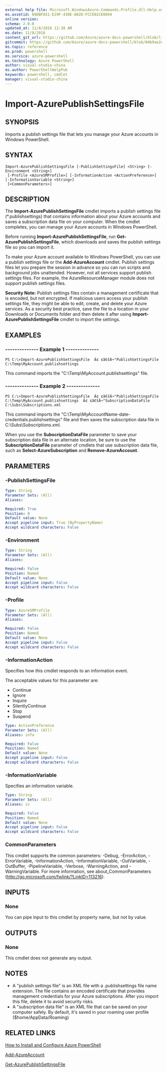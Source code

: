```yaml
---
external help file: Microsoft.WindowsAzure.Commands.Profile.dll-Help.xml
ms.assetid: 69DBFA51-E29F-430E-A02D-FCCE02CE0694
online version: 
schema: 2.0.0
updated_at: 11/8/2016 12:38 AM
ms.date: 11/8/2016
content_git_url: https://github.com/Azure/azure-docs-powershell/blob/live/azureps-cmdlets-docs/ServiceManagement/Azure.Profile/v3.1.0/Import-AzurePublishSettingsFile.md
gitcommit: https://github.com/Azure/azure-docs-powershell/blob/04b9ae2d1c44a3ada330f570237886794cede893/azureps-cmdlets-docs/ServiceManagement/Azure.Profile/v3.1.0/Import-AzurePublishSettingsFile.md
ms.topic: reference
ms.prod: powershell
ms.service: azure-powershell
ms.technology: Azure PowerShell
author: visual-studio-china
ms.author: PowerShellHelpPub
keywords: powershell, cmdlet
manager: visual-studio-china
---
```


# Import-AzurePublishSettingsFile

## SYNOPSIS
Imports a publish settings file that lets you manage your Azure accounts in Windows PowerShell.

## SYNTAX

```
Import-AzurePublishSettingsFile [-PublishSettingsFile] <String> [-Environment <String>]
 [-Profile <AzureSMProfile>] [-InformationAction <ActionPreference>] [-InformationVariable <String>]
 [<CommonParameters>]
```

## DESCRIPTION
The **Import-AzurePublishSettingsFile** cmdlet imports a publish settings file (*.publishsettings) that contains information about your Azure accounts and saves a subscription data file on your computer.
When the cmdlet completes, you can manage your Azure accounts in Windows PowerShell.

Before running **Import-AzurePublishSettingsFile**, run **Get-AzurePublishSettingsFile**, which downloads and saves the publish settings file so you can import it.

To make your Azure account available to Windows PowerShell, you can use a publish settings file or the **Add-AzureAccount** cmdlet.
Publish settings files let you prepare the session in advance so you can run scripts and background jobs unattended.
However, not all services support publish settings files.
For example, the AzureResourceManager module does not support publish settings files.

**Security Note:** Publish settings files contain a management certificate that is encoded, but not encrypted.
If  malicious users access your publish settings file,  they might be able to edit, create, and delete your Azure services.
As a security best practice, save the file to a location in your Downloads or Documents folder and then delete it after using **Import-AzurePublishSettingsFile** cmdlet to import the settings.

## EXAMPLES

### --------------  Example 1 --------------
```
PS C:\>Import-AzurePublishSettingsFile  Â¢ ¢â€šÂ¬"PublishSettingsFile C:\Temp\MyAccount.publishsettings
```

This command imports the "C:\Temp\MyAccount.publishsettings" file.

### --------------  Example 2 --------------
```
PS C:\>Import-AzurePublishSettingsFile  Â¢ ¢â€šÂ¬"PublishSettingsFile C:\Temp\MyAccount.publishsettings  Â¢ ¢â€šÂ¬"SubscriptionDataFile C:\Subs\Subscriptions.xml
```

This command imports the "C:\Temp\MyAccountName-date-credentials.publishsettings" file and then saves the subscription data file in C:\Subs\Subscriptions.xml.

When you use the **SubscriptionDataFile** parameter to save your subscription data file in an alternate location, be sure to use the **SubscriptionDataFile** parameter of cmdlets that use subscription data file, such as **Select-AzureSubscription** and **Remove-AzureAccount**.

## PARAMETERS

### -PublishSettingsFile
```yaml
Type: String
Parameter Sets: (All)
Aliases: 

Required: True
Position: 0
Default value: None
Accept pipeline input: True (ByPropertyName)
Accept wildcard characters: False
```

### -Environment
```yaml
Type: String
Parameter Sets: (All)
Aliases: 

Required: False
Position: Named
Default value: None
Accept pipeline input: False
Accept wildcard characters: False
```

### -Profile
```yaml
Type: AzureSMProfile
Parameter Sets: (All)
Aliases: 

Required: False
Position: Named
Default value: None
Accept pipeline input: False
Accept wildcard characters: False
```

### -InformationAction
Specifies how this cmdlet responds to an information event.

The acceptable values for this parameter are:

- Continue
- Ignore
- Inquire
- SilentlyContinue
- Stop
- Suspend

```yaml
Type: ActionPreference
Parameter Sets: (All)
Aliases: infa

Required: False
Position: Named
Default value: None
Accept pipeline input: False
Accept wildcard characters: False
```

### -InformationVariable
Specifies an information variable.

```yaml
Type: String
Parameter Sets: (All)
Aliases: iv

Required: False
Position: Named
Default value: None
Accept pipeline input: False
Accept wildcard characters: False
```

### CommonParameters
This cmdlet supports the common parameters: -Debug, -ErrorAction, -ErrorVariable, -InformationAction, -InformationVariable, -OutVariable, -OutBuffer, -PipelineVariable, -Verbose, -WarningAction, and -WarningVariable. For more information, see about_CommonParameters (http://go.microsoft.com/fwlink/?LinkID=113216).

## INPUTS

### None
You can pipe input to this cmdlet by property name, but not by value.

## OUTPUTS

### None
This cmdlet does not generate any output.

## NOTES
* A "publish settings file" is an XML file with a .publishsettings file name extension. The file contains an encoded certificate that provides management credentials for your Azure subscriptions. After you import this file, delete it to avoid security risks.
* A "subscription data file" is an XML file that can be saved on your computer safely. By default, it's saved in your roaming user profile ($home/AppData/Roaming)

## RELATED LINKS

[How to Install and Configure Azure PowerShell](http://azure.microsoft.com/documentation/articles/install-configure-powershell/)

[Add-AzureAccount](xref:ServiceManagement/Azure.Profile/v3.1.0/Add-AzureAccount.md)

[Get-AzurePublishSettingsFile](xref:ServiceManagement/Azure.Profile/v3.1.0/Get-AzurePublishSettingsFile.md)


